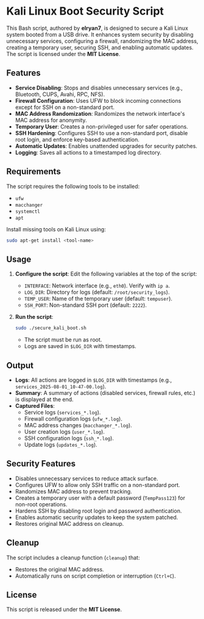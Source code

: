# Kali Linux Boot Security Script

This Bash script, authored by **elryan7**, is designed to secure a Kali Linux system booted from a USB drive. It enhances system security by disabling unnecessary services, configuring a firewall, randomizing the MAC address, creating a temporary user, securing SSH, and enabling automatic updates. The script is licensed under the **MIT License**.

## Features

- **Service Disabling**: Stops and disables unnecessary services (e.g., Bluetooth, CUPS, Avahi, RPC, NFS).
- **Firewall Configuration**: Uses UFW to block incoming connections except for SSH on a non-standard port.
- **MAC Address Randomization**: Randomizes the network interface's MAC address for anonymity.
- **Temporary User**: Creates a non-privileged user for safer operations.
- **SSH Hardening**: Configures SSH to use a non-standard port, disable root login, and enforce key-based authentication.
- **Automatic Updates**: Enables unattended upgrades for security patches.
- **Logging**: Saves all actions to a timestamped log directory.

## Requirements

The script requires the following tools to be installed:

- `ufw`
- `macchanger`
- `systemctl`
- `apt`

Install missing tools on Kali Linux using:

```bash
sudo apt-get install <tool-name>
```

## Usage

1. **Configure the script**: Edit the following variables at the top of the script:

   - `INTERFACE`: Network interface (e.g., `eth0`). Verify with `ip a`.
   - `LOG_DIR`: Directory for logs (default: `/root/security_logs`).
   - `TEMP_USER`: Name of the temporary user (default: `tempuser`).
   - `SSH_PORT`: Non-standard SSH port (default: `2222`).

2. **Run the script**:

   ```bash
   sudo ./secure_kali_boot.sh
   ```

   - The script must be run as root.
   - Logs are saved in `$LOG_DIR` with timestamps.

## Output

- **Logs**: All actions are logged in `$LOG_DIR` with timestamps (e.g., `services_2025-08-01_10-47-00.log`).
- **Summary**: A summary of actions (disabled services, firewall rules, etc.) is displayed at the end.
- **Captured Files**:
  - Service logs (`services_*.log`).
  - Firewall configuration logs (`ufw_*.log`).
  - MAC address changes (`macchanger_*.log`).
  - User creation logs (`user_*.log`).
  - SSH configuration logs (`ssh_*.log`).
  - Update logs (`updates_*.log`).

## Security Features

- Disables unnecessary services to reduce attack surface.
- Configures UFW to allow only SSH traffic on a non-standard port.
- Randomizes MAC address to prevent tracking.
- Creates a temporary user with a default password (`TempPass123`) for non-root operations.
- Hardens SSH by disabling root login and password authentication.
- Enables automatic security updates to keep the system patched.
- Restores original MAC address on cleanup.

## Cleanup

The script includes a cleanup function (`cleanup`) that:

- Restores the original MAC address.
- Automatically runs on script completion or interruption (`Ctrl+C`).

## License

This script is released under the **MIT License**.